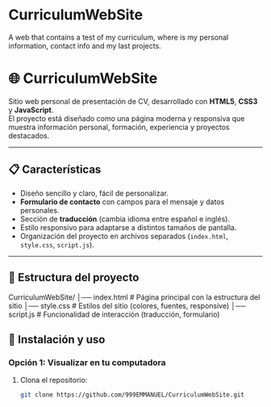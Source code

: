 # CurriculumWebSite
A web that contains a test of my curriculum, where is my personal information, contact info and my last projects.

# 🌐 CurriculumWebSite  

Sitio web personal de presentación de CV, desarrollado con **HTML5**, **CSS3** y **JavaScript**.  
El proyecto está diseñado como una página moderna y responsiva que muestra información personal, formación, experiencia y proyectos destacados.  

---

## 📋 Características  

- Diseño sencillo y claro, fácil de personalizar.  
- **Formulario de contacto** con campos para el mensaje y datos personales.  
- Sección de **traducción** (cambia idioma entre español e inglés).  
- Estilo responsivo para adaptarse a distintos tamaños de pantalla.  
- Organización del proyecto en archivos separados (`index.html`, `style.css`, `script.js`).  

---

## 📂 Estructura del proyecto  
CurriculumWebSite/
│── index.html # Página principal con la estructura del sitio
│── style.css # Estilos del sitio (colores, fuentes, responsive)
│── script.js # Funcionalidad de interacción (traducción, formulario)

## 🚀 Instalación y uso  

### Opción 1: Visualizar en tu computadora  
1. Clona el repositorio:  
   ```bash
   git clone https://github.com/999EMMANUEL/CurriculumWebSite.git
